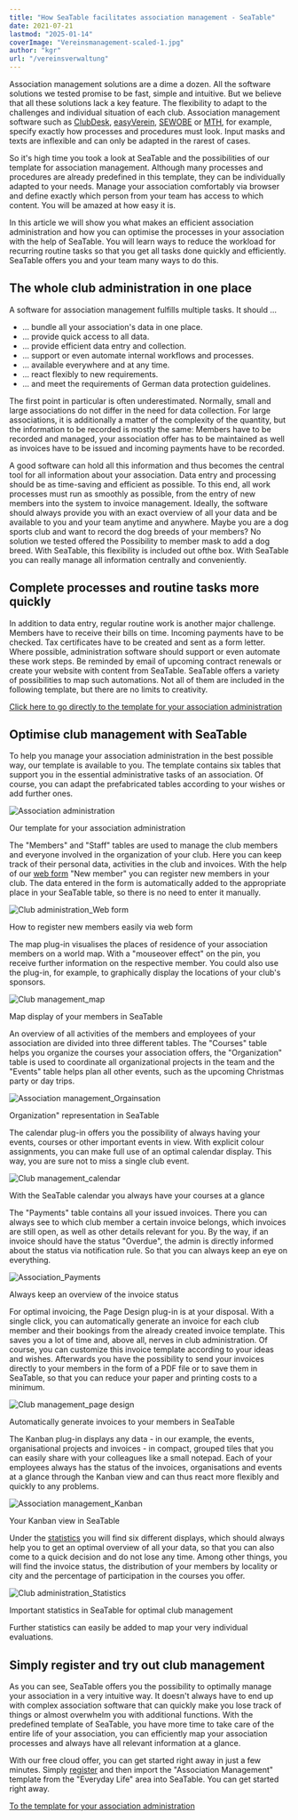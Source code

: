 ```yaml
---
title: "How SeaTable facilitates association management - SeaTable"
date: 2021-07-21
lastmod: "2025-01-14"
coverImage: "Vereinsmanagement-scaled-1.jpg"
author: "kgr"
url: "/vereinsverwaltung"
---
```


Association management solutions are a dime a dozen. All the software solutions we tested promise to be fast, simple and intuitive. But we believe that all these solutions lack a key feature. The flexibility to adapt to the challenges and individual situation of each club. Association management software such as [ClubDesk](https://www.clubdesk.de/), [easyVerein](https://easyverein.com/), [SEWOBE](https://www.sewobe.de/) or [MTH](https://www.mth-software.de/), for example, specify exactly how processes and procedures must look. Input masks and texts are inflexible and can only be adapted in the rarest of cases.

So it's high time you took a look at SeaTable and the possibilities of our template for association management. Although many processes and procedures are already predefined in this template, they can be individually adapted to your needs. Manage your association comfortably via browser and define exactly which person from your team has access to which content. You will be amazed at how easy it is.

In this article we will show you what makes an efficient association administration and how you can optimise the processes in your association with the help of SeaTable. You will learn ways to reduce the workload for recurring routine tasks so that you get all tasks done quickly and efficiently. SeaTable offers you and your team many ways to do this.

## The whole club administration in one place

A software for association management fulfills multiple tasks. It should ...

- ... bundle all your association's data in one place.
- ... provide quick access to all data.
- ... provide efficient data entry and collection.
- ... support or even automate internal workflows and processes.
- ... available everywhere and at any time.
- ... react flexibly to new requirements.
- ... and meet the requirements of German data protection guidelines.

The first point in particular is often underestimated. Normally, small and large associations do not differ in the need for data collection. For large associations, it is additionally a matter of the complexity of the quantity, but the information to be recorded is mostly the same: Members have to be recorded and managed, your association offer has to be maintained as well as invoices have to be issued and incoming payments have to be recorded.

A good software can hold all this information and thus becomes the central tool for all information about your association. Data entry and processing should be as time-saving and efficient as possible. To this end, all work processes must run as smoothly as possible, from the entry of new members into the system to invoice management. Ideally, the software should always provide you with an exact overview of all your data and be available to you and your team anytime and anywhere. Maybe you are a dog sports club and want to record the dog breeds of your members? No solution we tested offered the Possibility to member mask to add a dog breed. With SeaTable, this flexibility is included out ofthe box. With SeaTable you can really manage all information centrally and conveniently.

## Complete processes and routine tasks more quickly

In addition to data entry, regular routine work is another major challenge. Members have to receive their bills on time. Incoming payments have to be checked. Tax certificates have to be created and sent as a form letter. Where possible, administration software should support or even automate these work steps. Be reminded by email of upcoming contract renewals or create your website with content from SeaTable. SeaTable offers a variety of possibilities to map such automations. Not all of them are included in the following template, but there are no limits to creativity.

[Click here to go directly to the template for your association administration](https://seatable.io/en/vorlage/shatbqkjsny6tmytw-wefa/)

## Optimise club management with SeaTable

To help you manage your association administration in the best possible way, our template is available to you. The template contains six tables that support you in the essential administrative tasks of an association. Of course, you can adapt the prefabricated tables according to your wishes or add further ones.

![Association administration](images/Vereinsverwaltung.jpg)

Our template for your association administration

The "Members" and "Staff" tables are used to manage the club members and everyone involved in the organization of your club. Here you can keep track of their personal data, activities in the club and invoices. With the help of our [web form](https://seatable.io/en/docs/handbuch/datenmanagement/webformulare/?lang=auto) "New member" you can register new members in your club. The data entered in the form is automatically added to the appropriate place in your SeaTable table, so there is no need to enter it manually.

![Club administration_Web form](images/Vereinsverwaltung-Webformular.jpg)

How to register new members easily via web form

The map plug-in visualises the places of residence of your association members on a world map. With a "mouseover effect" on the pin, you receive further information on the respective member. You could also use the plug-in, for example, to graphically display the locations of your club's sponsors.

![Club management_map](images/Vereinsverwaltung-Karte.jpg)

Map display of your members in SeaTable

An overview of all activities of the members and employees of your association are divided into three different tables. The "Courses" table helps you organize the courses your association offers, the "Organization" table is used to coordinate all organizational projects in the team and the "Events" table helps plan all other events, such as the upcoming Christmas party or day trips.

![Association management_Orgainsation](images/Vereinsverwaltung-Organization.jpg)

Organization" representation in SeaTable

The calendar plug-in offers you the possibility of always having your events, courses or other important events in view. With explicit colour assignments, you can make full use of an optimal calendar display. This way, you are sure not to miss a single club event.

![Club management_calendar](images/Vereinsverwaltung-Kalender.jpg)

With the SeaTable calendar you always have your courses at a glance

The "Payments" table contains all your issued invoices. There you can always see to which club member a certain invoice belongs, which invoices are still open, as well as other details relevant for you. By the way, if an invoice should have the status "Overdue", the admin is directly informed about the status via notification rule. So that you can always keep an eye on everything.

![Association_Payments](images/Vereinsverwaltung-Payments.jpg)

Always keep an overview of the invoice status

For optimal invoicing, the Page Design plug-in is at your disposal. With a single click, you can automatically generate an invoice for each club member and their bookings from the already created invoice template. This saves you a lot of time and, above all, nerves in club administration. Of course, you can customize this invoice template according to your ideas and wishes. Afterwards you have the possibility to send your invoices directly to your members in the form of a PDF file or to save them in SeaTable, so that you can reduce your paper and printing costs to a minimum.

![Club management_page design](images/Vereinsverwaltung-Rechnung.jpg)

Automatically generate invoices to your members in SeaTable

The Kanban plug-in displays any data - in our example, the events, organisational projects and invoices - in compact, grouped tiles that you can easily share with your colleagues like a small notepad. Each of your employees always has the status of the invoices, organisations and events at a glance through the Kanban view and can thus react more flexibly and quickly to any problems.

![Association management_Kanban](images/Vereinsverwaltung-Kanban1.jpg)

Your Kanban view in SeaTable

Under the [statistics](https://seatable.io/en/docs/handbuch/schnelleinstieg/datenanalyse/?lang=auto) you will find six different displays, which should always help you to get an optimal overview of all your data, so that you can also come to a quick decision and do not lose any time. Among other things, you will find the invoice status, the distribution of your members by locality or city and the percentage of participation in the courses you offer.

![Club administration_Statistics](images/Vereinsverwaltung-Statistiken.jpg)

Important statistics in SeaTable for optimal club management

Further statistics can easily be added to map your very individual evaluations.

## Simply register and try out club management

As you can see, SeaTable offers you the possibility to optimally manage your association in a very intuitive way. It doesn't always have to end up with complex association software that can quickly make you lose track of things or almost overwhelm you with additional functions. With the predefined template of SeaTable, you have more time to take care of the entire life of your association, you can efficiently map your association processes and always have all relevant information at a glance.

With our free cloud offer, you can get started right away in just a few minutes. Simply [register](https://seatable.io/en/registrierung/?lang=auto) and then import the "Association Management" template from the "Everyday Life" area into SeaTable. You can get started right away.

[To the template for your association administration](https://seatable.io/en/vorlage/shatbqkjsny6tmytw-wefa/)

